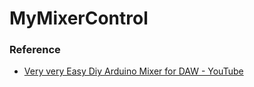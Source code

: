 MyMixerControl
==============
### Reference
- [Very very Easy Diy Arduino Mixer for DAW - YouTube](https://www.youtube.com/watch?v=VXxx-dwFpeI)
